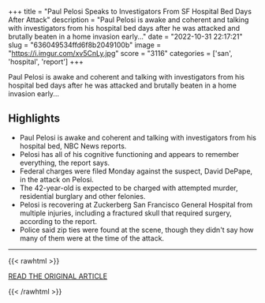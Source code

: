 +++
title = "Paul Pelosi Speaks to Investigators From SF Hospital Bed Days After Attack"
description = "Paul Pelosi is awake and coherent and talking with investigators from his hospital bed days after he was attacked and brutally beaten in a home invasion early..."
date = "2022-10-31 22:17:21"
slug = "636049534ffd6f8b2049100b"
image = "https://i.imgur.com/xv5CnLy.jpg"
score = "3116"
categories = ['san', 'hospital', 'report']
+++

Paul Pelosi is awake and coherent and talking with investigators from his hospital bed days after he was attacked and brutally beaten in a home invasion early...

## Highlights

- Paul Pelosi is awake and coherent and talking with investigators from his hospital bed, NBC News reports.
- Pelosi has all of his cognitive functioning and appears to remember everything, the report says.
- Federal charges were filed Monday against the suspect, David DePape, in the attack on Pelosi.
- The 42-year-old is expected to be charged with attempted murder, residential burglary and other felonies.
- Pelosi is recovering at Zuckerberg San Francisco General Hospital from multiple injuries, including a fractured skull that required surgery, according to the report.
- Police said zip ties were found at the scene, though they didn't say how many of them were at the time of the attack.

---

{{< rawhtml >}}
  <p class="article-category">
    <a target="_blank" href="https://www.nbcbayarea.com/news/local/san-francisco/formal-charges-in-paul-pelosi-attack/3063619/">READ THE ORIGINAL ARTICLE</a>
  </p>
{{< /rawhtml >}}

